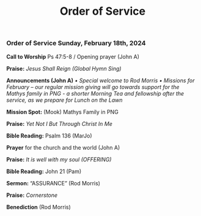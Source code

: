 ﻿---
layout: oos
title: Order of Service
---
### Order of Service Sunday, February 18th, 2024

**Call to Worship** Ps 47:5-8 / Opening prayer (John A)

**Praise:** *Jesus Shall Reign (Global Hymn Sing)*

**Announcements (John A)** 
*• Special welcome to Rod Morris*
*• Missions for February – our regular mission giving will go towards support for the Mathys family in PNG*
*- a shorter Morning Tea and fellowship after the service, as we prepare for Lunch on the Lawn*

**Mission Spot:** (Mook) Mathys Family in PNG

**Praise:** *Yet Not I But Through Christ In Me*

**Bible Reading:** Psalm 136 (MarJo)

**Prayer** for the church and the world (John A)

**Praise:** *It is well with my soul (OFFERING)*

**Bible Reading:** John 21 (Pam)

**Sermon:** “ASSURANCE” (Rod Morris)

**Praise:** *Cornerstone*

**Benediction** (Rod Morris)
